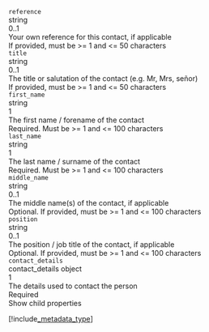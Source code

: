 <div class="property">
    <div class="name"><code>reference</code></div>
    <div class="type">string</div>
    <div class="occurs">0..1</div>
    <div class="description">Your own reference for this contact, if applicable</div>
    <div class="validation">If provided, must be >= 1 and <= 50 characters</div>
</div>
<div class="property">
    <div class="name"><code>title</code></div>
    <div class="type">string</div>
    <div class="occurs">0..1</div>
    <div class="description">The title or salutation of the contact (e.g. Mr, Mrs, señor)</div>
    <div class="validation">If provided, must be >= 1 and <= 50 characters</div>            
</div>
<div class="property">
    <div class="name"><code>first_name</code></div>
    <div class="type">string</div>
    <div class="occurs">1</div>
    <div class="description">The first name / forename of the contact</div>
    <div class="validation">Required. Must be >= 1 and <= 100 characters</div>
</div>
<div class="property">
    <div class="name"><code>last_name</code></div>
    <div class="type">string</div>
    <div class="occurs">1</div>
    <div class="description">The last name / surname of the contact</div>
    <div class="validation">Required. Must be >= 1 and <= 100 characters</div>
</div>
<div class="property">
    <div class="name"><code>middle_name</code></div>
    <div class="type">string</div>
    <div class="occurs">0..1</div>
    <div class="description">The middle name(s) of the contact, if applicable</div>
    <div class="validation">Optional. If provided, must be >= 1 and <= 100 characters</div>
</div>
<div class="property">
    <div class="name"><code>position</code></div>
    <div class="type">string</div>
    <div class="occurs">0..1</div>
    <div class="description">The position / job title of the contact, if applicable</div>
    <div class="validation">Optional. If provided, must be >= 1 and <= 100 characters</div>            
</div>
<div class="property">
    <div class="name"><code>contact_details</code></div>
    <div class="type">contact_details object</div>
    <div class="occurs">1</div>
    <div class="description">The details used to contact the person</div>
    <div class="validation">Required</div>     
    <div class="dropdown" onclick="dropFunction(this)">Show child properties
        <div class="dropdown-content">

[!include[_metadata_type](_metadata_type.md)]
</div>
    </div>              
</div>
